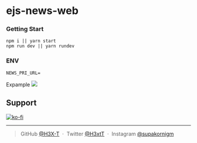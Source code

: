 # ejs-news-web

<h3>Getting Start</h3>

```
npm i || yarn start
npm run dev || yarn rundev
```

<h3>ENV</h3>

```
NEWS_PRI_URL=
```

Expample
![](https://cdn.discordapp.com/attachments/922772649816498217/973828709540831242/unknown.png)

## Support

[![ko-fi](https://ko-fi.com/img/githubbutton_sm.svg)](https://ko-fi.com/L4L6ARTNW)

---

> GitHub [@H3X-T](https://github.com/H3X-T) &nbsp;&middot;&nbsp;
> Twitter [@H3xtT](https://twitter.com/H3xtT) &nbsp;&middot;&nbsp;
> Instagram [@supakornigm](https://instagram.com/supakornigm)
